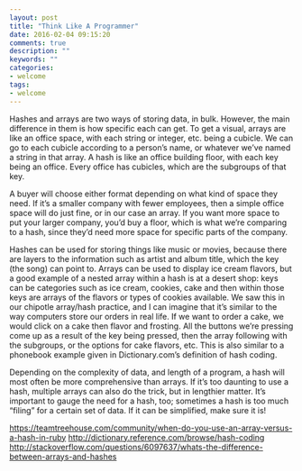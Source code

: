 ```yaml
---
layout: post
title: "Think Like A Programmer"
date: 2016-02-04 09:15:20
comments: true
description: ""
keywords: ""
categories:
- welcome
tags:
- welcome
---
```


Hashes and arrays are two ways of storing data, in bulk. However, the main difference in them is how specific each can get. To get a visual, arrays are like an office space, with each string or integer, etc. being a cubicle. We can go to each cubicle according to a person’s name, or whatever we’ve named a string in that array. A hash is like an office building floor, with each key being an office. Every office has cubicles, which are the subgroups of that key.

A buyer will choose either format depending on what kind of space they need. If it’s a smaller company with fewer employees, then a simple office space will do just fine, or in our case an array. If you want more space to put your larger company, you’d buy a floor, which is what we’re comparing to a hash, since they’d need more space for specific parts of the company.

Hashes can be used for storing things like music or movies, because there are layers to the information such as artist and album title, which the key (the song) can point to. Arrays can be used to display ice cream flavors, but a good example of a nested array within a hash is at a desert shop: keys can be categories such as ice cream, cookies, cake and then within those keys are arrays of the flavors or types of cookies available. We saw this in our chipotle array/hash practice, and I can imagine that it’s similar to the way computers store our orders in real life. If we want to order a cake, we would click on a cake then flavor and frosting. All the buttons we’re pressing come up as a result of the key being pressed, then the array following with the subgroups, or the options for cake flavors, etc. This is also similar to a phonebook example given in Dictionary.com’s definition of hash coding.

Depending on the complexity of data, and length of a program, a hash will most often be more comprehensive than arrays. If it’s too daunting to use a hash, multiple arrays can also do the trick, but in lengthier matter. It’s important to gauge the need for a hash, too; sometimes a hash is too much “filing” for a certain set of data. If it can be simplified, make sure it is! 

https://teamtreehouse.com/community/when-do-you-use-an-array-versus-a-hash-in-ruby
http://dictionary.reference.com/browse/hash-coding
http://stackoverflow.com/questions/6097637/whats-the-difference-between-arrays-and-hashes

